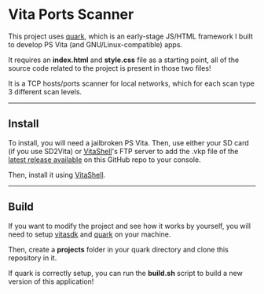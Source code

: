 # Vita Ports Scanner

This project uses [quark](github.com/lp1dev/quark), which is an early-stage JS/HTML framework I built to develop PS Vita (and GNU/Linux-compatible) apps.

It requires an **index.html** and **style.css** file as a starting point, all of the source code related to the project is present in those two files!

It is a TCP hosts/ports scanner for local networks, which for each scan type 3 different scan levels.

---

## Install

To install, you will need a jailbroken PS Vita. Then, use either your SD card (if you use SD2Vita) or [VitaShell](https://github.com/TheOfficialFloW/VitaShell)'s FTP server to add the .vkp file of the [latest release available](https://github.com/lp1dev/vita_ports_scanner/releases) on this GitHub repo to your console.

Then, install it using [VitaShell](https://github.com/TheOfficialFloW/VitaShell).

---

## Build

If you want to modify the project and see how it works by yourself, you will need to setup [vitasdk](https://vitasdk.org/) and [quark](github.com/lp1dev/quark) on your machine.

Then, create a **projects** folder in your quark directory and clone this repository in it.

If quark is correctly setup, you can run the **build.sh** script to build a new version of this application!
